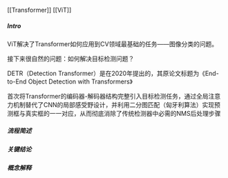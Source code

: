 [[Transformer]]
[[ViT]]
##### Intro
ViT解决了Transformer如何应用到CV领域最基础的任务——图像分类的问题。

接下来很自然的问题：如何解决目标检测问题？

DETR（Detection Transformer）是在​​2020年​​提出的，其原论文标题为 ​​《End-to-End Object Detection with Transformers》

首次将Transformer的编码器-解码器结构完整引入目标检测任务，通过​​全局注意力机制​​替代了CNN的局部感受野设计，并利用​​二分图匹配（匈牙利算法）​​ 实现预测框与真实框的一一对应，从而彻底消除了传统检测器中必需的NMS后处理步骤
##### 流程简述


##### 关键结论

##### 概念解释


